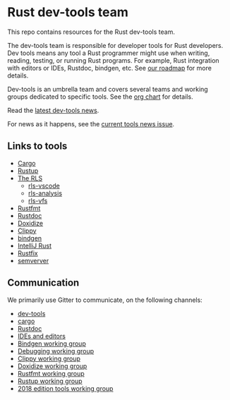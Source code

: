 # Rust dev-tools team

This repo contains resources for the Rust dev-tools team.

The dev-tools team is responsible for developer tools for Rust developers. Dev
tools means any tool a Rust programmer might use when writing, reading, testing,
or running Rust programs. For example, Rust integration with editors or IDEs,
Rustdoc, bindgen, etc. See [our roadmap](roadmaps/README.md) for more details.

Dev-tools is an umbrella team and covers several teams and working groups
dedicated to specific tools. See the [org chart](org-chart.md) for details.

Read the [latest dev-tools news](https://github.com/nrc/dev-tools-team/blob/master/twidt/issue-3.md).

For news as it happens, see the [current tools news issue](https://github.com/nrc/dev-tools-team/issues/35).

## Links to tools

* [Cargo](https://github.com/rust-lang/cargo)
* [Rustup](https://github.com/rust-lang-nursery/rustup.rs)
* [The RLS](https://github.com/rust-lang-nursery/rls)
  - [rls-vscode](https://github.com/rust-lang-nursery/rls-vscode)
  - [rls-analysis](https://github.com/nrc/rls-analysis)
  - [rls-vfs](https://github.com/nrc/rls-vfs)
* [Rustfmt](https://github.com/rust-lang-nursery/rustfmt)
* [Rustdoc](https://github.com/rust-lang/rust/tree/master/src/librustdoc)
* [Doxidize](https://github.com/steveklabnik/doxidize)
* [Clippy](https://github.com/rust-lang-nursery/rust-clippy)
* [bindgen](https://github.com/rust-lang-nursery/rust-bindgen)
* [IntelliJ Rust](https://github.com/intellij-rust/intellij-rust)
* [Rustfix](https://github.com/killercup/rustfix)
* [semverver](https://github.com/rust-lang-nursery/rust-semverver)

## Communication

We primarily use Gitter to communicate, on the following channels:

* [dev-tools](https://gitter.im/rust-lang/dev-tools)
* [cargo](https://gitter.im/rust-lang/cargo)
* [Rustdoc](https://gitter.im/rust-lang/rustdoc)
* [IDEs and editors](https://gitter.im/rust-lang/IDEs)
* [Bindgen working group](https://gitter.im/rust-lang/WG-bindgen)
* [Debugging working group](https://gitter.im/rust-lang/WG-debugging)
* [Clippy working group](https://gitter.im/rust-lang/WG-clippy)
* [Doxidize working group](https://gitter.im/rust-lang/WG-doxidize)
* [Rustfmt working group](https://gitter.im/rust-lang/WG-rustfmt)
* [Rustup working group](https://gitter.im/rust-lang/WG-rustup)
* [2018 edition tools working group](https://gitter.im/rust-lang/WG-edition-tools)
